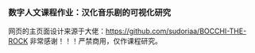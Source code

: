 ### 数字人文课程作业：汉化音乐剧的可视化研究

网页的主页面设计来源于大佬：https://github.com/sudoriaa/BOCCHI-THE-ROCK
非常感谢！！！严禁商用，仅作课程研究。


